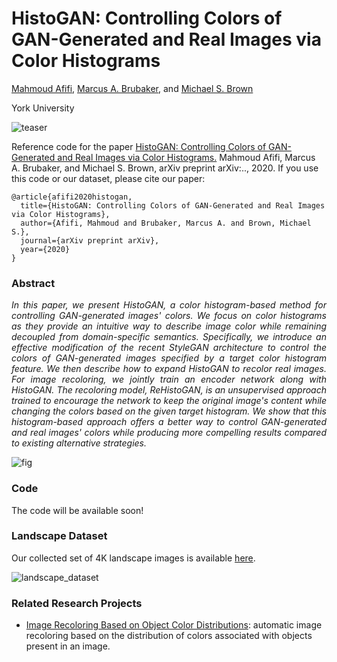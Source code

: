 # HistoGAN: Controlling Colors of GAN-Generated and Real Images via Color Histograms

[Mahmoud Afifi](https://sites.google.com/view/mafifi), 
[Marcus A. Brubaker](https://mbrubake.github.io/), 
and [Michael S. Brown](http://www.cse.yorku.ca/~mbrown/)

York University  &nbsp;&nbsp; 

![teaser](https://user-images.githubusercontent.com/37669469/100063951-e497dc00-2dff-11eb-8454-98f720fe7d04.jpg)

Reference code for the paper [HistoGAN: Controlling Colors of GAN-Generated and Real Images via Color Histograms.]() Mahmoud Afifi, Marcus A. Brubaker, and Michael S. Brown, arXiv preprint arXiv:.., 2020. If you use this code or our dataset, please cite our paper:
```
@article{afifi2020histogan,
  title={HistoGAN: Controlling Colors of GAN-Generated and Real Images via Color Histograms},
  author={Afifi, Mahmoud and Brubaker, Marcus A. and Brown, Michael S.},
  journal={arXiv preprint arXiv},
  year={2020}
}
```

### Abstract
*<p align="justify">
In this paper, we present HistoGAN, a color histogram-based method for controlling GAN-generated images' colors. We focus on color histograms as they provide an intuitive way to describe image color while remaining decoupled from domain-specific semantics. Specifically, we introduce an effective modification of the recent StyleGAN architecture to control the colors of GAN-generated images specified by a target color histogram feature. We then describe how to expand HistoGAN to recolor real images. For image recoloring, we jointly train an encoder network along with HistoGAN. The recoloring model, ReHistoGAN, is an unsupervised approach trained to encourage the network to keep the original image's content while changing the colors based on the given target histogram. We show that this histogram-based approach offers a better way to control GAN-generated and real images' colors while producing more compelling results compared to existing alternative strategies.</p>*

![fig](https://user-images.githubusercontent.com/37669469/100063841-c500b380-2dff-11eb-8c4a-15fc57bb9caf.gif)


### Code
The code will be available soon!


### Landscape Dataset
Our collected set of 4K landscape images is available [here](https://ln2.sync.com/dl/1891becc0/uhsxtprq-33wfwmyq-dhhqeb3s-mtstuqw7).

![landscape_dataset](https://user-images.githubusercontent.com/37669469/100063922-dba70a80-2dff-11eb-9b2d-288f76122e27.jpg)


### Related Research Projects
- [Image Recoloring Based on Object Color Distributions](https://github.com/mahmoudnafifi/Image_recoloring): automatic image recoloring based on the distribution of colors associated with objects present in an image.

